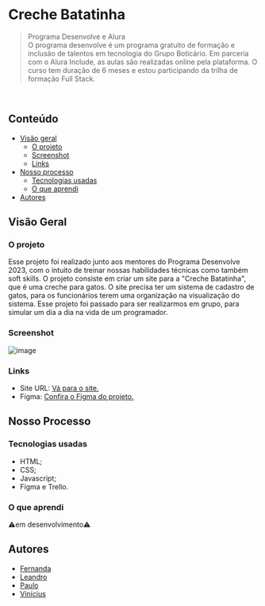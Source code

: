 # Creche Batatinha
> Programa Desenvolve e Alura <br>
O programa desenvolve é um programa gratuito de formação e inclusão de talentos em tecnologia do Grupo Boticário. Em parceria com o Alura Include, as aulas são realizadas online pela plataforma. O curso tem duração de 6 meses e estou participando da trilha de formação Full Stack.

<br>

## Conteúdo

- [Visão geral](#visão-geral)
   - [O projeto](#o-projeto)
  - [Screenshot](#screenshot)
  - [Links](#links)
- [Nosso processo](#nosso-processo)
  - [Tecnologias usadas](#tecnologias-usadas)
  - [O que aprendi](#o-que-aprendi)
- [Autores](#autores)

## Visão Geral

### O projeto
Esse projeto foi realizado junto aos mentores do Programa Desenvolve 2023, com o intuito de treinar nossas habilidades técnicas como também soft skills. O projeto consiste em criar um site para a "Creche Batatinha", que é uma creche para gatos. O site precisa ter um sistema de cadastro de gatos, para os funcionários terem uma organização na visualização do sistema. Esse projeto foi passado para ser realizarmos em grupo, para simular um dia a dia na vida de um programador.

### Screenshot

![image](https://github.com/santosfer/creche-batatinha-t1/assets/111258557/e1f2f24c-c94a-439b-98ae-1034fc341390)


### Links
 - Site URL: [Vá para o site.](https://creche-batatinha-t1.vercel.app/)
 - Figma: [Confira o Figma do projeto.](https://www.figma.com/proto/ReQ7nJDrF8hKWHnfA2zZIr/Creche-Batatinha?node-id=27-1265&scaling=contain&page-id=0%3A1&starting-point-node-id=27%3A1265)

 ## Nosso Processo

 ### Tecnologias usadas
 - HTML;
 - CSS;
 - Javascript;
 - Figma e Trello.

 ### O que aprendi
 ⚠️em desenvolvimento⚠️

 ## Autores
 - [Fernanda](https://github.com/santosfer)
 - [Leandro](https://github.com/LeandroMS011)
 - [Paulo](https://github.com/pausa109)
 - [Vinícius](https://github.com/ViniciusDali) 

